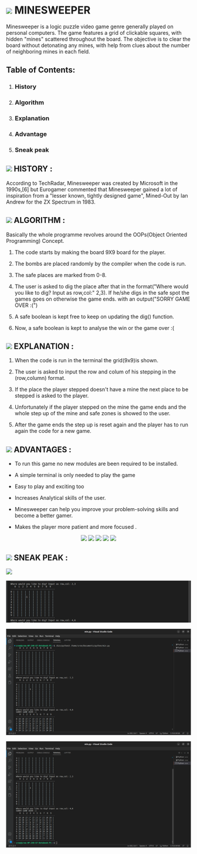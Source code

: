 # <img src="https://img.icons8.com/ios-filled/48/000000/naval-mine.png"/> MINESWEEPER

Minesweeper is a logic puzzle video game genre generally played on personal computers. The game features a grid of clickable squares, with hidden "mines" scattered throughout the board. The objective is to clear the board without detonating any mines, with help from clues about the number of neighboring mines in each field.   

## Table of Contents:
1. ### History
2. ### Algorithm
3. ### Explanation
4. ### Advantage
5. ### Sneak peak

## <img src="https://img.icons8.com/external-flaticons-lineal-flat-icons/20/000000/external-history-resume-flaticons-lineal-flat-icons.png"/> HISTORY :

According to TechRadar, Minesweeper was created by Microsoft in the 1990s,[6] but Eurogamer commented that Minesweeper gained a lot of inspiration from a "lesser known, tightly designed game", Mined-Out by Ian Andrew for the ZX Spectrum in 1983.

## <img src="https://img.icons8.com/color/20/000000/code.png"/>  ALGORITHM :

Basically the whole programme revolves around the OOPs(Object Oriented Programming) Concept.

1. The code starts by making the board 9X9 board for the player.

2. The bombs are placed randomly by the compiler when the code is run.

3. The safe places are marked from 0-8.

4. The user is asked to dig the place after that in the format("Where would you like to dig? Input as row,col:" 2,3). If he/she digs in the safe spot the games goes on otherwise the game ends.
with an output("SORRY GAME OVER :(")

5. A safe boolean is kept free to keep on updating the dig() function.

6. Now, a safe boolean is kept to analyse the win or the game over :(


##  <img src="https://img.icons8.com/material-rounded/20/000000/high-importance.png"/> EXPLANATION :

1. When the code is run in the terminal the grid(9x9)is shown.


2. The user is asked to input the row and colum of his stepping in the (row,column) format.

3. If the place the player stepped doesn't have a mine the next place to be stepped is asked to the player.

4. Unfortunately if the player stepped on the mine the game ends and the whole step up of the mine and safe zones is showed to the user.

5. After the game ends the step up is reset again and the player has to run again the code for a new game.

## <img src="https://img.icons8.com/external-flaticons-flat-flat-icons/24/000000/external-advantage-alternative-medicine-flaticons-flat-flat-icons.png"/>  ADVANTAGES :
 - To run this game no new modules are been required to be installed.

- A simple terminal is only needed to play the game

- Easy to play and exciting too

- Increases Analytical skills of the user.

- Minesweeper can help you improve your problem-solving skills and become a better gamer.

- Makes the player more patient and more focused .
<div align=center>  
<img src="https://img.icons8.com/fluency/48/000000/python.png"/> 
<img src="https://img.icons8.com/external-sbts2018-solid-sbts2018/48/000000/external-terminal-basic-ui-elements-2.4-sbts2018-solid-sbts2018.png"/>
<img src="https://img.icons8.com/external-flaticons-lineal-color-flat-icons/54/000000/external-analytics-resume-flaticons-lineal-color-flat-icons.png"/>
<img src="https://img.icons8.com/external-inipagistudio-lineal-color-inipagistudio/48/000000/external-patience-student-counselor-inipagistudio-lineal-color-inipagistudio.png"/>
<img src="https://img.icons8.com/external-flaticons-flat-flat-icons/48/000000/external-focus-lifestyles-flaticons-flat-flat-icons.png"/>
</div>


## <img src="https://img.icons8.com/ios-filled/18/000000/picture.png"/>  SNEAK PEAK :

![](clean%20screen.jpeg)

![](input.jpeg)

![](mine.jpeg)

![](mine2.jpeg)



